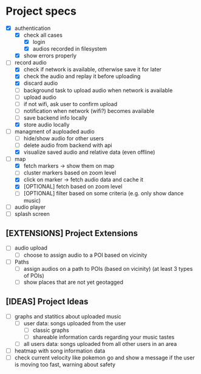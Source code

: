 # Project specs

- [x] authentication
  - [x] check all cases
    - [x] login
    - [x] audios recorded in filesystem
  - [x] show errors properly
- [ ] record audio
  - [x] check if network is available, otherwise save it for later
  - [x] check the audio and replay it before uploading
  - [x] discard audio
  - [ ] background task to upload audio when network is available
  - [ ] upload audio
  - [ ] if not wifi, ask user to confirm upload 
  - [ ] notification when network (wifi?) becomes available
  - [ ] save backend info locally
  - [x] store audio locally
- [ ] managment of auploaded audio
  - [ ] hide/show audio for other users
  - [ ] delete audio from backend with api
  - [x] visualize saved audio and relative data (even offline)
- [ ] map
  - [x] fetch markers -> show them on map
  - [ ] cluster markers based on zoom level
  - [x] click on marker -> fetch audio data and cache it
  - [x] [OPTIONAL] fetch based on zoom level
  - [ ] [OPTIONAL] filter based on some criteria (e.g. only show dance music)
- [ ] audio player
- [ ] splash screen

## [EXTENSIONS] Project Extensions

- [ ] audio upload
  - [ ] choose to assign audio to a POI based on vicinity
- [ ] Paths
  - [ ] assign audios on a path to POIs (based on vicinity) (at least 3 types of POIs)
  - [ ] show places that are not yet geotagged

## [IDEAS] Project Ideas

- [ ] graphs and statitics about uploaded music
  - [ ] user data: songs uploaded from the user
    - [ ] classic graphs
    - [ ] shareable information cards regarding your music tastes
  - [ ] all users data: songs uploaded from all other users in an area
- [ ] heatmap with song information data 
- [ ] check current velocity like pokemon go and show a message if the user is moving too fast, warning about safety